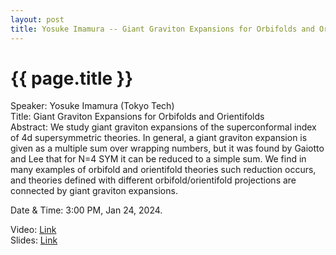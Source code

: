 ```yaml
---
layout: post
title: Yosuke Imamura -- Giant Graviton Expansions for Orbifolds and Orientifolds
---
```


{{ page.title }}
================

Speaker: Yosuke Imamura (Tokyo Tech)  
Title: Giant Graviton Expansions for Orbifolds and Orientifolds    
Abstract: We study giant graviton expansions of the superconformal index of 4d supersymmetric theories. In general, a giant graviton expansion is given as a multiple sum over wrapping numbers, but it was found by Gaiotto and Lee that for N=4 SYM it can be reduced to a simple sum. We find in many examples of orbifold and orientifold theories such reduction occurs, and theories defined with different orbifold/orientifold projections are connected by giant graviton expansions.  

Date & Time: 3:00 PM, Jan 24, 2024.  

Video: [Link]( https://www.bilibili.com/video/BV13w411j7mT)   
Slides: [Link]( http://jointhepth.github.io/files/2024-1-24-Yosuke-Imamura.pdf)